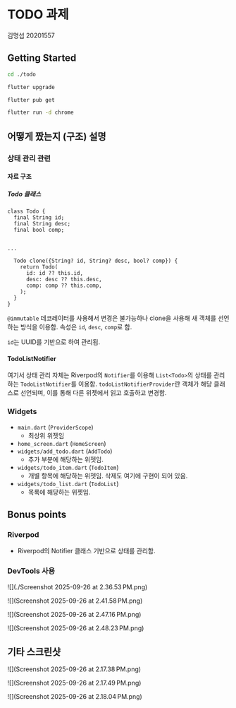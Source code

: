 # TODO 과제
김명섭 20201557


## Getting Started
```bash
cd ./todo
```

```bash
flutter upgrade
```

```bash
flutter pub get
```

```bash
flutter run -d chrome
```

## 어떻게 짰는지 (구조) 설명

### 상태 관리 관련

#### 자료 구조

##### Todo 클래스
```flutter
class Todo {
  final String id;
  final String desc;
  final bool comp;


...

  Todo clone({String? id, String? desc, bool? comp}) {
    return Todo(
      id: id ?? this.id,
      desc: desc ?? this.desc,
      comp: comp ?? this.comp,
    );
  }
}
```
`@immutable` 데코레이터를 사용해서 변경은 불가능하나 clone을 사용해 새 객체를 선언하는 방식을 이용함. 속성은 `id`, `desc`, `comp`로 함.

`id`는 UUID를 기반으로 하여 관리됨.

#### TodoListNotifier
여기서 상태 관리 자체는 Riverpod의 `Notifier`를 이용해 `List<Todo>`의 상태를 관리하는 `TodoListNotifier`를 이용함. `todoListNotifierProvider`란 객체가 해당 클래스로 선언되며, 이를 통해 다른 위젯에서 읽고 호출하고 변경함.

### Widgets
- `main.dart` (`ProviderScope`)
    - 최상위 위젯임
- `home_screen.dart` (`HomeScreen`)
- `widgets/add_todo.dart` (`AddTodo`)
    - 추가 부분에 해당하는 위젯임.
- `widgets/todo_item.dart` (`TodoItem`)
    - 개별 항목에 해당하는 위젯임. 삭제도 여기에 구현이 되어 있음.
- `widgets/todo_list.dart` (`TodoList`)
    - 목록에 해당하는 위젯임.

## Bonus points
### Riverpod
- Riverpod의 Notifier 클래스 기반으로 상태를 관리함.

### DevTools 사용
![](./Screenshot 2025-09-26 at 2.36.53 PM.png)

![](Screenshot 2025-09-26 at 2.41.58 PM.png)

![](Screenshot 2025-09-26 at 2.47.16 PM.png)

![](Screenshot 2025-09-26 at 2.48.23 PM.png)

## 기타 스크린샷
![](Screenshot 2025-09-26 at 2.17.38 PM.png)

![](Screenshot 2025-09-26 at 2.17.49 PM.png)

![](Screenshot 2025-09-26 at 2.18.04 PM.png)